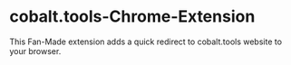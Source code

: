 # cobalt.tools-Chrome-Extension
This Fan-Made extension adds a quick redirect to cobalt.tools website to your browser. 
